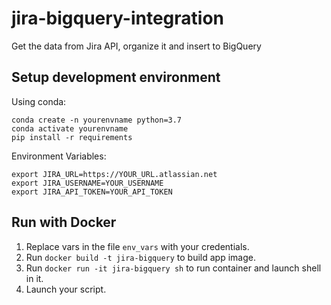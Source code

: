 # jira-bigquery-integration
Get the data from Jira API, organize it and insert to BigQuery

## Setup development environment

Using conda:
```
conda create -n yourenvname python=3.7
conda activate yourenvname
pip install -r requirements
```
Environment Variables:
```
export JIRA_URL=https://YOUR_URL.atlassian.net
export JIRA_USERNAME=YOUR_USERNAME
export JIRA_API_TOKEN=YOUR_API_TOKEN
```

## Run with Docker

1. Replace vars in the file `env_vars` with your credentials.
2. Run `docker build -t jira-bigquery` to build app image.
3. Run `docker run -it jira-bigquery sh` to run container and launch shell in it.
4. Launch your script.
